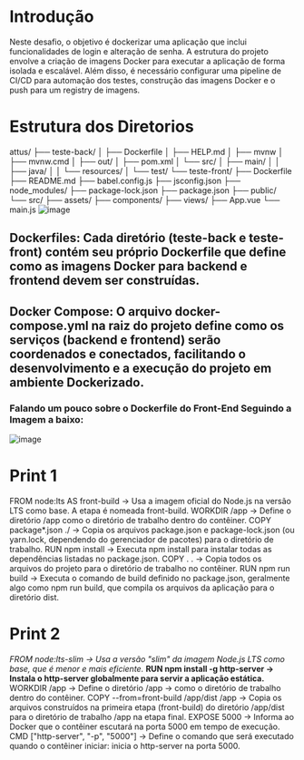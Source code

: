 # Introdução 

Neste desafio, o objetivo é dockerizar uma aplicação que inclui funcionalidades de login e alteração de senha. A estrutura do projeto envolve a criação de imagens Docker para executar a aplicação de forma isolada e escalável. Além disso, é necessário configurar uma pipeline de CI/CD para automação dos testes, construção das imagens Docker e o push para um registry de imagens.

# Estrutura dos Diretorios

attus/
├── teste-back/
│   ├── Dockerfile
│   ├── HELP.md
│   ├── mvnw
│   ├── mvnw.cmd
│   ├── out/
│   ├── pom.xml
│   └── src/
│       ├── main/
│       │   ├── java/
│       │   └── resources/
│       └── test/
└── teste-front/
    ├── Dockerfile
    ├── README.md
    ├── babel.config.js
    ├── jsconfig.json
    ├── node_modules/
    ├── package-lock.json
    ├── package.json
    ├── public/
    └── src/
        ├── assets/
        ├── components/
        ├── views/
        ├── App.vue
        └── main.js
![image](https://github.com/user-attachments/assets/dbf650dd-0022-47ec-a55e-687096e92a30)

## Dockerfiles: Cada diretório (teste-back e teste-front) contém seu próprio Dockerfile que define como as imagens Docker para backend e frontend devem ser construídas.
## Docker Compose: O arquivo docker-compose.yml na raiz do projeto define como os serviços (backend e frontend) serão coordenados e conectados, facilitando o desenvolvimento e a execução do projeto em ambiente Dockerizado.

### Falando um pouco sobre o Dockerfile do Front-End Seguindo a Imagem a baixo:

![image](https://github.com/user-attachments/assets/424fe000-2c6e-4c77-86fe-c455f253b97f)

# Print 1

FROM node:lts AS front-build -> Usa a imagem oficial do Node.js na versão LTS como base. A etapa é nomeada front-build.
WORKDIR /app -> Define o diretório /app como o diretório de trabalho dentro do contêiner.
COPY package*.json ./ -> Copia os arquivos package.json e package-lock.json (ou yarn.lock, dependendo do gerenciador de pacotes) para o diretório de trabalho.
RUN npm install -> Executa npm install para instalar todas as dependências listadas no package.json.
COPY . . -> Copia todos os arquivos do projeto para o diretório de trabalho no contêiner.
RUN npm run build -> Executa o comando de build definido no package.json, geralmente algo como npm run build, que compila os arquivos da aplicação para o diretório dist.

# Print 2

*FROM node:lts-slim -> Usa a versão "slim" da imagem Node.js LTS como base, que é menor e mais eficiente.*
**RUN npm install -g http-server -> Instala o http-server globalmente para servir a aplicação estática.**
WORKDIR /app -> Define o diretório /app ->  como o diretório de trabalho dentro do contêiner.
COPY --from=front-build /app/dist /app -> Copia os arquivos construídos na primeira etapa (front-build) do diretório /app/dist para o diretório de trabalho /app na etapa final.
EXPOSE 5000 -> Informa ao Docker que o contêiner escutará na porta 5000 em tempo de execução.
CMD ["http-server", "-p", "5000"] -> Define o comando que será executado quando o contêiner iniciar: inicia o http-server na porta 5000.














